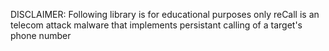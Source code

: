 DISCLAIMER: Following library is for educational purposes only
reCall is an telecom attack malware that implements persistant calling of a target's phone number